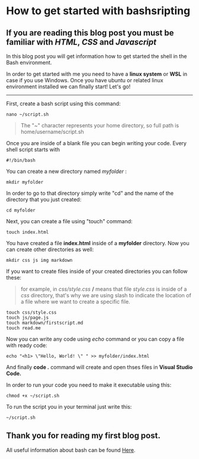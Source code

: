 # How to get started with bashsripting

 ## If you are reading this blog post you must be familiar with *HTML*, *CSS* and *Javascript*

 In this blog post you will get information how to get started the shell in the Bash environment.

 In order to get started with me you need to have a **linux system** or **WSL** in case if you use Windows. Once you have ubuntu or related linux environment installed we can finally start! Let's go!

 _________________________________________________________________________________________________________________________

 First, create a bash script using this command:

    nano ~/script.sh

>The "~" character represents your home directory, so full path is home/username/script.sh

Once you are inside of a blank file you can begin writing your code. 
Every shell script starts with 

    #!/bin/bash

You can create a new directory named *myfolder* :

    mkdir myfolder

In order to go to that directory simply write "cd" and the name of the directory that you just created:

    cd myfolder

Next, you can create a file using "touch" command:

    touch index.html

You have created a file **index.html** inside of a **myfolder** directory. Now you can create other directories as well:

    mkdir css js img markdown

If you want to create files inside of your created directories you can follow these:

>for example, in *css/style.css* **/** means that file *style.css* is inside of a *css* directory, that's why we are using slash to indicate the location of a file where we want to create a specific file.

    touch css/style.css
    touch js/page.js
    touch markdown/firstscript.md
    touch read.me

Now you can write any code using *echo* command or you can copy a file with ready code:

    echo "<h1> \"Hello, World! \" " >> myfolder/index.html

And finally **code .** command will create and open thses files in **Visual Studio Code.**

In order to run your code you need to make it executable using this:

    chmod +x ~/script.sh

To run the script you in your terminal just write this:

    ~/script.sh

## Thank you for reading my first blog post. 

All useful information about bash can be found [Here](https://www.howtogeek.com/261591/how-to-create-and-run-bash-shell-scripts-on-windows-10/).
